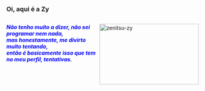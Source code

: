 ### Oi, aqui é a Zy
##
  
<div>
    <img height="160em" width="260" align="right" alt="zenitsu-zy" src="https://c.tenor.com/t9RoDJkcznYAAAAd/kimetsu-no-yaiba-zenitsu.gif">
  <font color="blue">
    <h4>
      <i>Não tenho muito a dizer, não sei programar nem nada,<br/>mas honestamente, me divirto muito tentando,<br/>então é basicamente isso que tem no meu perfil, tentativas.</i>
    </h4>
  </font>
</div>

